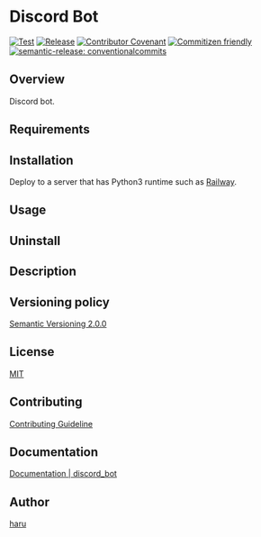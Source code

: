 <!-- vale write-good.E-Prime = NO -->
# Discord Bot

[![Test](https://github.com/haru52/discord_bot/actions/workflows/test.yml/badge.svg)](https://github.com/haru52/discord_bot/actions/workflows/test.yml)
[![Release](https://github.com/haru52/discord_bot/actions/workflows/release.yml/badge.svg)](https://github.com/haru52/discord_bot/actions/workflows/release.yml)
[![Contributor Covenant](https://img.shields.io/badge/Contributor%20Covenant-2.1-4baaaa.svg)](https://haru52.github.io/discord_bot/CODE_OF_CONDUCT.html)
[![Commitizen friendly](https://img.shields.io/badge/commitizen-friendly-brightgreen.svg)](https://commitizen.github.io/cz-cli/)
[![semantic-release: conventionalcommits](https://img.shields.io/badge/semantic--release-conventionalcommits-e10079?logo=semantic-release)](https://github.com/semantic-release/semantic-release)

## Overview

Discord bot.

## Requirements

## Installation

Deploy to a server that has Python3 runtime such as [Railway](https://railway.app/).

## Usage

## Uninstall

## Description

## Versioning policy

[Semantic Versioning 2.0.0](https://semver.org/spec/v2.0.0.html)

## License

[MIT](LICENSE)

## Contributing

[Contributing Guideline](https://haru52.github.io/discord_bot/CONTRIBUTING.html)

## Documentation

[Documentation | discord_bot](https://haru52.github.io/discord_bot/)

<!-- vale Microsoft.Vocab = NO -->
## Author
<!-- vale Microsoft.Vocab = YES -->

[haru](https://haru52.com/)
